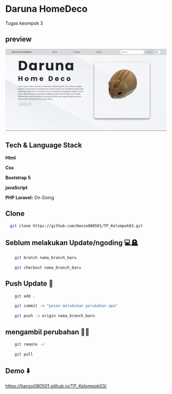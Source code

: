 # Daruna HomeDeco

Tugas keompok 3

## preview

![Logo](/img/ssreadme/Preview.png)

## Tech & Language Stack

**Html**

**Css**

**Bootstrap 5**

**javaScript**

**PHP Laravel:** On Going

## Clone

```bash
  git clone https://github.com/Hanzo080501/TP_Kelompok03.git
```

## Seblum melakukan Update/ngoding 💻🪦


```bash
    git branch nama_branch_baru
```
```bash
    git checkout nama_branch_baru
```

## Push Update 📠


```bash
    git add .
```
```bash
    git commit -m "pesan melakukan perubahan apa"
```
```bash
    git push -u origin nama_branch_baru
```

## mengambil perubahan 🧬🔗


```bash
    git remote -v
```
```bash
    git pull
```

## Demo ⬇️


https://hanzo080501.github.io/TP_Kelompok03/
